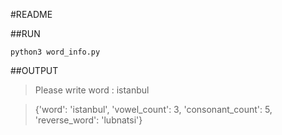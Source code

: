 #README

##RUN

```python3 word_info.py```

##OUTPUT 

> Please write word : istanbul 

> {'word': 'istanbul', 'vowel_count': 3, 'consonant_count': 5, 'reverse_word': 'lubnatsi'}
